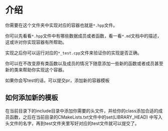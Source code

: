 # 介绍
你需要在这个文件夹中实现对应的容器也就是`*.hpp`文件。

你可以先看看`*.hpp`文件中有哪些数据成员或者函数，看一看`*.md`文档中的描述，这或许对你实现容器有所帮助。

实现之后你可以运行对应的`*_test.cpp`文件来验证你的实现是否正确。

你可以在不改变原有类函数以及成员的情况下随意添加一些新的函数或者成员甚至新的类来帮助你实现这个容器。

如果你会写test的话，可以提交pr，添加新的容器模板

## 如何添加新的模板
在当前目录下的include目录中添加你需要的头文件，并给你的class添加合适的成员函数，之后在当前目录的CMakeLists.txt文件中的set(LIBRARY_HEAD) 中写入头文件的名字，再到test文件夹里写好对应的test文件就可以提交了。